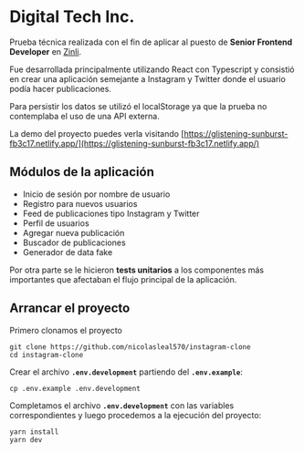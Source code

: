 # Digital Tech Inc.

Prueba técnica realizada con el fin de aplicar al puesto de **Senior Frontend Developer** en [Zinli](https://www.zinli.com/).

Fue desarrollada principalmente utilizando React con Typescript y consistió en crear una aplicación semejante a Instagram y Twitter donde el usuario podía hacer publicaciones.

Para persistir los datos se utilizó el localStorage ya que la prueba no contemplaba el uso de una API externa.

La demo del proyecto puedes verla visitando [https://glistening-sunburst-fb3c17.netlify.app/](https://glistening-sunburst-fb3c17.netlify.app/)

## Módulos de la aplicación

- Inicio de sesión por nombre de usuario
- Registro para nuevos usuarios
- Feed de publicaciones tipo Instagram y Twitter
- Perfil de usuarios
- Agregar nueva publicación
- Buscador de publicaciones
- Generador de data fake

Por otra parte se le hicieron **tests unitarios** a los componentes más importantes que afectaban el flujo principal de la aplicación.

## Arrancar el proyecto

Primero clonamos el proyecto

    git clone https://github.com/nicolasleal570/instagram-clone
    cd instagram-clone

Crear el archivo **`.env.development`** partiendo del **`.env.example`**:

    cp .env.example .env.development

Completamos el archivo **`.env.development`** con las variables correspondientes y luego procedemos a la ejecución del proyecto:

    yarn install
    yarn dev
